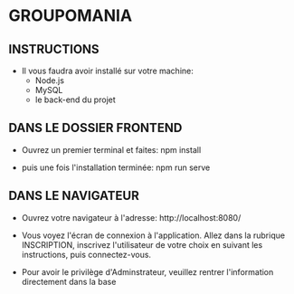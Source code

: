 # GROUPOMANIA

## INSTRUCTIONS 

* Il vous faudra avoir installé sur votre machine:
    * Node.js
    * MySQL
    * le back-end du projet

## DANS LE DOSSIER FRONTEND

- Ouvrez un premier terminal et faites:
npm install


- puis une fois l'installation terminée:
npm run serve



## DANS LE NAVIGATEUR

- Ouvrez votre navigateur à l'adresse: http://localhost:8080/

- Vous voyez l'écran de connexion à l'application. Allez dans la rubrique INSCRIPTION, inscrivez l'utilisateur de votre choix en suivant les instructions, puis connectez-vous.

- Pour avoir le privilège d'Adminstrateur, veuillez rentrer l'information directement dans la base
